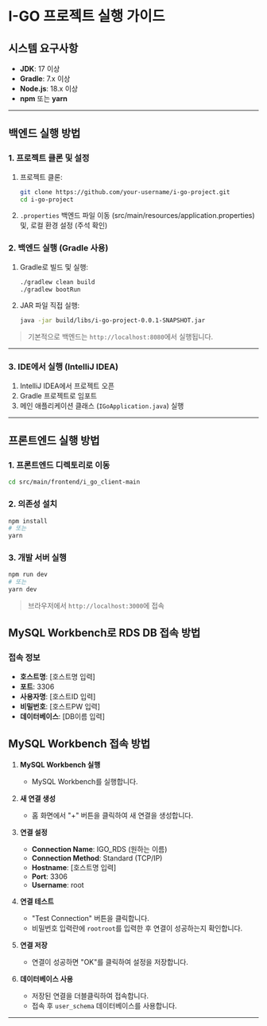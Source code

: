# I-GO 프로젝트 실행 가이드

## 시스템 요구사항

* **JDK**: 17 이상
* **Gradle**: 7.x 이상
* **Node.js**: 18.x 이상
* **npm** 또는 **yarn**

---

## 백엔드 실행 방법

### 1. 프로젝트 클론 및 설정

1. 프로젝트 클론:

   ```bash
   git clone https://github.com/your-username/i-go-project.git
   cd i-go-project
   ```

2. `.properties` 백엔드 파일 이동 (src/main/resources/application.properties) 및, 로컬 환경 설정 (주석 확인)

### 2. 백엔드 실행 (Gradle 사용)

1. Gradle로 빌드 및 실행:

   ```bash
   ./gradlew clean build
   ./gradlew bootRun
   ```

2. JAR 파일 직접 실행:

   ```bash
   java -jar build/libs/i-go-project-0.0.1-SNAPSHOT.jar
   ```

> 기본적으로 백엔드는 `http://localhost:8080`에서 실행됩니다.

---

### 3. IDE에서 실행 (IntelliJ IDEA)

1. IntelliJ IDEA에서 프로젝트 오픈
2. Gradle 프로젝트로 임포트
3. 메인 애플리케이션 클래스 (`IGoApplication.java`) 실행

---

## 프론트엔드 실행 방법

### 1. 프론트엔드 디렉토리로 이동

```bash
cd src/main/frontend/i_go_client-main
```

### 2. 의존성 설치

```bash
npm install
# 또는
yarn
```

### 3. 개발 서버 실행

```bash
npm run dev
# 또는
yarn dev
```

> 브라우저에서 `http://localhost:3000`에 접속


## MySQL Workbench로 RDS DB 접속 방법

### 접속 정보

- **호스트명**: [호스트명 입력]
- **포트**: 3306
- **사용자명**: [호스트ID 입력]
- **비밀번호**: [호스트PW 입력]
- **데이터베이스**: [DB이름 입력]

## MySQL Workbench 접속 방법

1. **MySQL Workbench 실행**
   - MySQL Workbench를 실행합니다.

2. **새 연결 생성**
   - 홈 화면에서 "+" 버튼을 클릭하여 새 연결을 생성합니다.

3. **연결 설정**
   - **Connection Name**: IGO_RDS (원하는 이름)
   - **Connection Method**: Standard (TCP/IP)
   - **Hostname**: [호스트명 입력]
   - **Port**: 3306
   - **Username**: root

4. **연결 테스트**
   - "Test Connection" 버튼을 클릭합니다.
   - 비밀번호 입력란에 `rootroot`를 입력한 후 연결이 성공하는지 확인합니다.

5. **연결 저장**
   - 연결이 성공하면 "OK"를 클릭하여 설정을 저장합니다.

6. **데이터베이스 사용**
   - 저장된 연결을 더블클릭하여 접속합니다.
   - 접속 후 `user_schema` 데이터베이스를 사용합니다.
---
